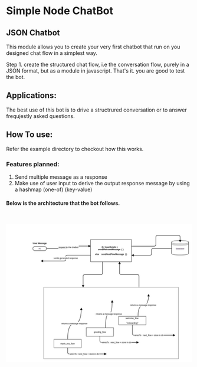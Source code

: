 # Simple Node ChatBot

## JSON Chatbot

This module allows you to create your very first chatbot that run on you designed chat flow in a simplest way.

Step 1. create the structured chat flow, i.e the conversation flow, purely in a JSON format, but as a module in javascript.
That's it. you are good to test the bot.

## Applications:
The best use of this bot is to drive a structrured conversation or to answer frequjestly asked questions.

## How To use:
Refer the example directory to checkout how this works.


### Features planned:

1. Send multiple message as a response
2. Make use of user input to derive the output response message by using a hashmap (one-of) (key-value)


#### Below is the architecture that the bot follows.

<br>

![alt text](https://github.com/vishalchauhan22/node-chat-bot/blob/master/examples/public/flow.jpg "Chatflow")
